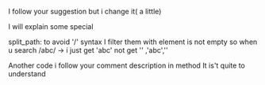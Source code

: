 I follow your suggestion but i change it( a little)

I will explain some special

split_path:
to avoid '/' syntax I filter them with element is not empty
so when u search /abc/ -> i just get 'abc' not get '' ,'abc',''

Another code i follow your comment description in method
It is't quite to understand
